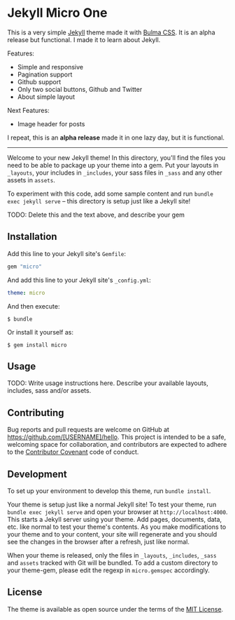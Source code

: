 # Jekyll Micro One

This is a very simple [Jekyll](https://jekyllrb.com) theme made it with [Bulma CSS](https://bulma.io). It is an alpha release but functional. I made it to learn about Jekyll. 

Features:
- Simple and responsive
- Pagination support
- Github support
- Only two social buttons, Github and Twitter
- About simple layout


Next Features:
- Image header for posts

I repeat, this is an **alpha release** made it in one lazy day, but it is functional. 


***

Welcome to your new Jekyll theme! In this directory, you'll find the files you need to be able to package up your theme into a gem. Put your layouts in `_layouts`, your includes in `_includes`, your sass files in `_sass` and any other assets in `assets`.

To experiment with this code, add some sample content and run `bundle exec jekyll serve` – this directory is setup just like a Jekyll site!

TODO: Delete this and the text above, and describe your gem


## Installation

Add this line to your Jekyll site's `Gemfile`:

```ruby
gem "micro"
```

And add this line to your Jekyll site's `_config.yml`:

```yaml
theme: micro
```

And then execute:

    $ bundle

Or install it yourself as:

    $ gem install micro

## Usage

TODO: Write usage instructions here. Describe your available layouts, includes, sass and/or assets.

## Contributing

Bug reports and pull requests are welcome on GitHub at https://github.com/[USERNAME]/hello. This project is intended to be a safe, welcoming space for collaboration, and contributors are expected to adhere to the [Contributor Covenant](http://contributor-covenant.org) code of conduct.

## Development

To set up your environment to develop this theme, run `bundle install`.

Your theme is setup just like a normal Jekyll site! To test your theme, run `bundle exec jekyll serve` and open your browser at `http://localhost:4000`. This starts a Jekyll server using your theme. Add pages, documents, data, etc. like normal to test your theme's contents. As you make modifications to your theme and to your content, your site will regenerate and you should see the changes in the browser after a refresh, just like normal.

When your theme is released, only the files in `_layouts`, `_includes`, `_sass` and `assets` tracked with Git will be bundled.
To add a custom directory to your theme-gem, please edit the regexp in `micro.gemspec` accordingly.

## License

The theme is available as open source under the terms of the [MIT License](https://opensource.org/licenses/MIT).

